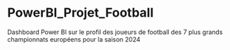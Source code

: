 # PowerBI_Projet_Football
Dashboard Power BI sur le profil des joueurs de football des  7 plus grands championnats européens pour la saison 2024
